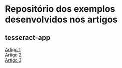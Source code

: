 # Repositório dos exemplos desenvolvidos nos artigos

## tesseract-app
<a href="https://medium.com/@genilsonmedeiros/reconhecimento-de-caracteres-em-imagens-com-tesseract-ocr-e-python-parte-1-701caecaf747">Artigo 1</a><br>
<a href="https://medium.com/@genilsonmedeiros/reconhecimento-de-caracteres-em-imagens-com-tesseract-ocr-e-python-parte-2-7da512049987">Artigo 2</a><br>
<a href="https://medium.com/@genilsonmedeiros/reconhecimento-de-caracteres-em-imagens-com-tesseract-ocr-e-python-parte-3-84e8bd9d6298">Artigo 3</a>
